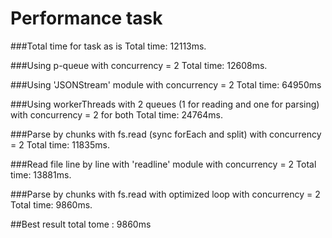 # Performance task

###Total time for task as is
Total time: 12113ms.

###Using p-queue with concurrency = 2
Total time: 12608ms.

###Using 'JSONStream' module  with concurrency = 2
Total time: 64950ms

###Using workerThreads with 2 queues (1 for reading and one for parsing) with concurrency = 2 for both
Total time: 24764ms.

###Parse by chunks with fs.read (sync forEach and split) with concurrency = 2
Total time: 11835ms.

###Read file line by line with 'readline' module with concurrency = 2
Total time: 13881ms.

###Parse by chunks with fs.read with optimized loop with concurrency = 2
Total time: 9860ms.

##Best result total tome : 9860ms
